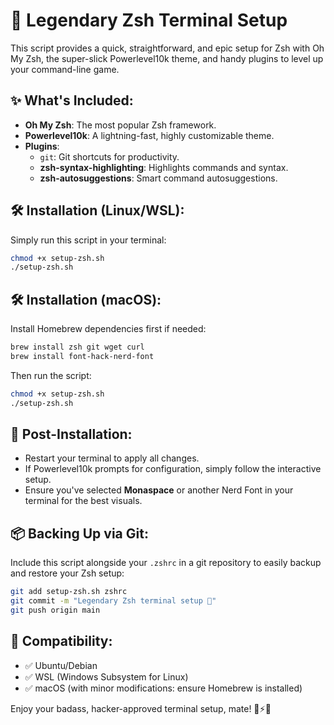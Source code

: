 # 🚀 Legendary Zsh Terminal Setup

This script provides a quick, straightforward, and epic setup for Zsh with Oh My Zsh, the super-slick Powerlevel10k theme, and handy plugins to level up your command-line game. 

## ✨ What's Included:
- **Oh My Zsh**: The most popular Zsh framework.
- **Powerlevel10k**: A lightning-fast, highly customizable theme.
- **Plugins**:
  - `git`: Git shortcuts for productivity.
  - **zsh-syntax-highlighting**: Highlights commands and syntax.
  - **zsh-autosuggestions**: Smart command autosuggestions.

## 🛠️ Installation (Linux/WSL):

Simply run this script in your terminal:

```bash
chmod +x setup-zsh.sh
./setup-zsh.sh
```

## 🛠️ Installation (macOS):

Install Homebrew dependencies first if needed:

```bash
brew install zsh git wget curl
brew install font-hack-nerd-font
```

Then run the script:

```bash
chmod +x setup-zsh.sh
./setup-zsh.sh
```

## 🚀 Post-Installation:

- Restart your terminal to apply all changes.
- If Powerlevel10k prompts for configuration, simply follow the interactive setup.
- Ensure you've selected **Monaspace** or another Nerd Font in your terminal for the best visuals.

## 📦 Backing Up via Git:

Include this script alongside your `.zshrc` in a git repository to easily backup and restore your Zsh setup:

```bash
git add setup-zsh.sh zshrc
git commit -m "Legendary Zsh terminal setup 🚀"
git push origin main
```

## 🎯 Compatibility:
- ✅ Ubuntu/Debian
- ✅ WSL (Windows Subsystem for Linux)
- ✅ macOS (with minor modifications: ensure Homebrew is installed)

Enjoy your badass, hacker-approved terminal setup, mate! 🌌⚡️👾

